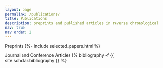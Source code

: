 ```yaml
---
layout: page
permalink: /publications/
title: Publications
description: preprints and published articles in reverse chronological order
nav: true
nav_order: 2
---
```


<!-- _pages/publications.md -->
<div class="publications">

Preprints
{%- include selected_papers.html %}

Journal and Conference Articles
{% bibliography -f {{ site.scholar.bibliography }} %}


</div>

